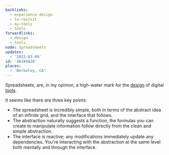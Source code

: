 ```yaml
---
backlinks:
  - experience-design
  - to-revisit
  - my-tools
  - tools
forwardlinks:
  - design
  - tools
node: Spreadsheets
updates:
  - '2022-03-09'
id: '46349420'
places:
  - 'Berkeley, CA'
---
```

Spreadsheets, are, in my opinion, a high-water mark for the [design](design.md) of digital [tools](tools.md). 

It seems like there are three key points:

- The spreadsheet is incredibly simple, both in terms of the abstract idea of an infinite grid, and the interface that follows. 
- The abstraction naturally suggests a function, the formulas you can create to manipulate information follow directly from the clean and simple abstraction. 
- The interface is reactive; any modifications immediately update any dependencies. You're interacting with the abstraction at the same level both mentally and through the interface. 

